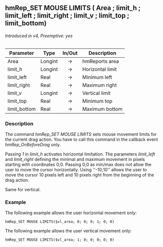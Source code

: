 ## hmRep_SET MOUSE LIMITS ( Area ; limit_h ; limit_left ; limit_right ; limit_v ; limit_top ; limit_bottom)
###### Introduced in v4, Preemptive: yes

|Parameter|Type|In/Out|Description
|---|---|:---:|---
|Area|Longint|→|hmReports area
|limit_h|Longint|→|Horizontal limit
|limit_left|Real|→|Minimum left
|limit_right|Real|→|Maximum right
|limit_v|Longint|→|Vertical limit
|limit_top|Real|→|Minimum top
|limit_bottom|Real|→|Maximum bottom

### Description
The command *hmRep_SET MOUSE LIMITS* sets mouse movement limits for the current drag action. You have to call this command in the callback event *hmRep_OnBeforeDrag* only.

Passing *1* in *limit_h* activates horizontal limitation. The parameters *limit_left* and *limit_right* defining the minimal and maximum movement in pixels starting with coordinates 0;0. Passing 0;0 as min/max does not allow the user to move the cursor horizontally. Using ''-10;10'' allows the user to move the cursor 10 pixels left and 10 pixels right from the beginning of the drag action.

Same for vertical.

### Example
The following example allows the user horizontal movement only:

```4d
hmRep_SET MOUSE LIMITS($vl_area; 0; 0; 0; 1; 0; 0)
 ```

The following example allows the user vertical movement only:

```4d
hmRep_SET MOUSE LIMITS($vl_area; 1; 0; 0; 0; 0; 0)
 ```
